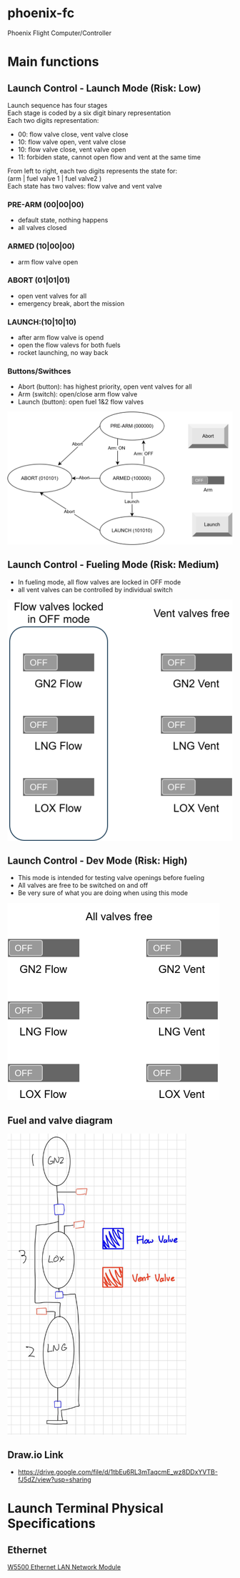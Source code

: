 # phoenix-fc
Phoenix Flight Computer/Controller

# Main functions

## Launch Control  - Launch Mode (Risk: Low)
Launch sequence has four stages \
Each stage is coded by a six digit binary representation \
Each two digits representation:
* 00: flow valve close, vent valve close
* 10: flow valve open, vent valve close
* 10: flow valve close, vent valve open
* 11: forbiden state, cannot open flow and vent at the same time

From left to right, each two digits represents the state for: \
(arm | fuel valve 1 | fuel valve2 ) \
Each state has two valves: flow valve and vent valve

### PRE-ARM (00|00|00)
* default state, nothing happens
* all valves closed

### ARMED (10|00|00)
* arm flow valve open

### ABORT (01|01|01)
* open vent valves for all 
* emergency break, abort the mission

### LAUNCH:(10|10|10)
* after arm flow valve is opend
* open the flow valevs for both fuels
* rocket launching, no way back


### Buttons/Swithces
* Abort (button): has highest priority, open vent valves for all
* Arm (switch): open/close arm flow valve
* Launch (button): open fuel 1&2 flow valves

![My Image](./lib/diagrams/pheonix-fc-launch-control-launch.svg)


## Launch Control - Fueling Mode (Risk: Medium)
* In fueling mode, all flow valves are locked in OFF mode
* all vent valves can be controlled by individual switch

![My Image](./lib/diagrams/pheonix-fc-launch-control-fueling.svg)


## Launch Control - Dev Mode (Risk: High)
* This mode is intended for testing valve openings before fueling
* All valves are free to be switched on and off
* Be very sure of what you are doing when using this mode

![My Image](./lib/diagrams/pheonix-fc-launch-control-dev.svg)


## Fuel and valve diagram
<img src="./lib/diagrams/fuel-diagram.jpg" alt="drawing" width="400"/>

## Draw.io Link
* https://drive.google.com/file/d/1tbEu6RL3mTaqcmE_wz8DDxYVTB-fJ5dZ/view?usp=sharing

# Launch Terminal Physical Specifications
## Ethernet
[W5500 Ethernet LAN Network Module](https://www.amazon.com/HiLetgo-Ethernet-Network-Support-Microcontroller/dp/B0CDWX9VQ5)